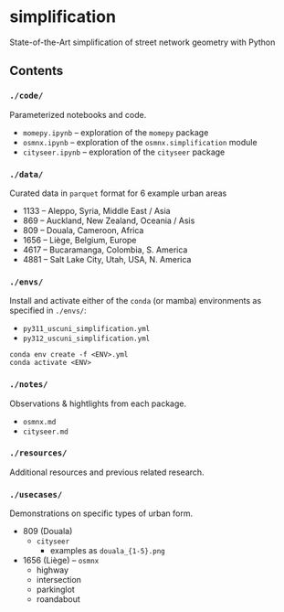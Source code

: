 # simplification

State-of-the-Art simplification of street network geometry with Python

## Contents

### `./code/`

Parameterized notebooks and code.
* `momepy.ipynb` – exploration of the `momepy` package
* `osmnx.ipynb` – exploration of the `osmnx.simplification` module
* `cityseer.ipynb` – exploration of the `cityseer` package

### `./data/`

Curated data in `parquet` format for 6 example urban areas
* 1133 – Aleppo, Syria, Middle East / Asia
* 869 – Auckland, New Zealand, Oceania / Asis
* 809 – Douala, Cameroon, Africa
* 1656 – Liège, Belgium, Europe
* 4617 – Bucaramanga, Colombia, S. America
* 4881 – Salt Lake City, Utah, USA, N. America

### `./envs/`

Install and activate either of the `conda` (or mamba) environments as specified in `./envs/`:
* `py311_uscuni_simplification.yml`
* `py312_uscuni_simplification.yml`

```
conda env create -f <ENV>.yml
conda activate <ENV>
```

### `./notes/`

Observations & hightlights from each package.

* `osmnx.md`
* `cityseer.md`

### `./resources/`

Additional resources and previous related research.

### `./usecases/`

Demonstrations on specific types of urban form.

* 809 (Douala)
  * `cityseer`
    * examples as `douala_{1-5}.png`
* 1656 (Liège) – `osmnx`
  * highway
  * intersection
  * parkinglot
  * roandabout
